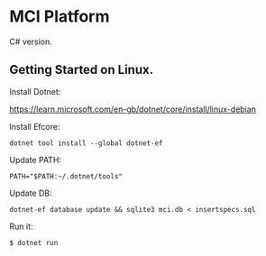 MCI Platform
============

C# version.

## Getting Started on Linux.

Install Dotnet:

https://learn.microsoft.com/en-gb/dotnet/core/install/linux-debian

Install Efcore:

```
dotnet tool install --global dotnet-ef
```

Update PATH:

```
PATH="$PATH:~/.dotnet/tools"
```

Update DB:

```
dotnet-ef database update && sqlite3 mci.db < insertspecs.sql
```

Run it:

```
$ dotnet run
```

